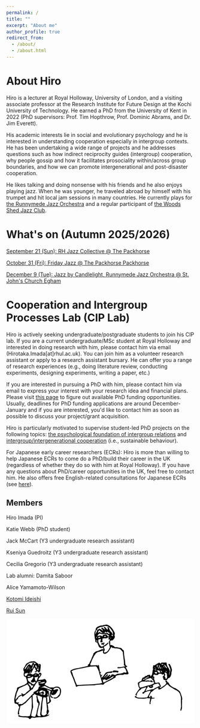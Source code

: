 ```yaml
---
permalink: /
title: ""
excerpt: "About me"
author_profile: true
redirect_from: 
  - /about/
  - /about.html
---
```


# About Hiro

Hiro is a lecturer at Royal Holloway, University of London, and a visiting associate professor at the Research Institute for Future Design at the Kochi University of Technology. He earned a PhD from the University of Kent in 2022 (PhD supervisors: Prof. Tim Hopthrow, Prof. Dominic Abrams, and Dr. Jim Everett). 
 

His academic interests lie in social and evolutionary psychology and he is interested in understanding cooperation especially in intergroup contexts. He has been undertaking a wide range of projects and he addresses questions such as how indirect reciprocity guides (intergroup) cooperation, why people gossip and how it facilitates prosociality within/across group boundaries, and how we can promote intergenerational and post-disaster cooperation.

He likes talking and doing nonsense with his friends and he also enjoys playing jazz. When he was younger, he traveled abroad by himself with his trumpet and hit local jam sessions in many countries. He currently plays for [the Runnymede Jazz Orchestra](https://runnymedejazzorchestra.co.uk/) and a regular participant of [the Woods Shed Jazz Club](https://www.villagecentre.org.uk/group/the-woods-shed-jazz-club/). 


# What's on (Autumn 2025/2026)

[September 21 (Sun): RH Jazz Collective @ The Packhorse](https://www.su.rhul.ac.uk/thepackhorse/events/) 

[October 31 (Fri): Friday Jazz @ The Packhorse Packhorse](https://www.su.rhul.ac.uk/thepackhorse/events/) 

[December 9 (Tue): Jazz by Candlelight, Runnymede Jazz Orchestra @ St. John's Church Egham ](https://runnymedejazzorchestra.co.uk/) 

# Cooperation and Intergroup Processes Lab (CIP Lab)

Hiro is actively seeking undergraduate/postgraduate students to join his CIP lab. 
If you are a current undergraduate/MSc student at Royal Holloway and interested in doing research with him, please contact him via email (Hirotaka.Imada[at]rhul.ac.uk). You can join him as a volunteer research assistant or apply to a research assistant bursary. He can offer you a range of research experiences (e.g., doing literature review, conducting experiments, designing experiments, writing a paper, etc.) 

If you are interested in pursuing a PhD with him, please contact him via email to express your interest with your research idea and financial plans. Please visit [this page](https://www.royalholloway.ac.uk/research-and-teaching/departments-and-schools/psychology/studying-here/research-degrees/) to figure out available PhD funding opportunities. Usually, deadlines for PhD funding applications are around December-January and if you are interested, you'd like to contact him as soon as possible to discuss your project/grant acquisition. 

Hiro is particularly motivated to supervise student-led PhD projects on the following topics: [the psychological foundation of intergroup relations](https://www.royalholloway.ac.uk/research-and-teaching/departments-and-schools/psychology/studying-here/research-degrees/research-degree-potential-projects/) and [intergroup/intergenerational cooperation](https://www.royalholloway.ac.uk/research-and-teaching/departments-and-schools/psychology/studying-here/research-degrees/sedarc/) (i.e., sustainable behaviour).

For Japanese early career researchers (ECRs): Hiro is more than willing to help Japanese ECRs to come do a PhD/build their career in the UK (regardless of whether they do so with him at Royal Holloway). If you have any questions about PhD/career opportunities in the UK, feel free to contact him. He also offers free English-related consultations for Japanese ECRs (see [here](https://twitter.com/Hiro_IMADA/status/1707291163659502064)). 

## Members
Hiro Imada (PI)

Katie Webb (PhD student)

Jack McCart (Y3 undergraduate research assistant)


Kseniya Guedroitz (Y3 undergraduate research assistant)

Cecilia Gregorio (Y3 undergraduate research assistant)


Lab alumni:
Damita Saboor

Alice Yamamoto-Wilson

[Kotomi Ideishi](https://www.linkedin.com/in/kotomiideishi/?originalSubdomain=nl) 

[Rui Sun](https://applicationspub.unil.ch/interpub/noauth/php/Un/UnPers.php?PerNum=1284330&LanCode=8)



![image](/assets/images/imada_web_touka_c-01-r.png)

